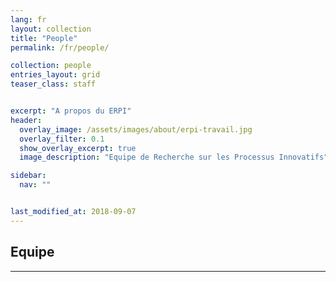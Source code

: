 ```yaml
---
lang: fr
layout: collection
title: "People"
permalink: /fr/people/

collection: people
entries_layout: grid
teaser_class: staff


excerpt: "A propos du ERPI"
header:
  overlay_image: /assets/images/about/erpi-travail.jpg
  overlay_filter: 0.1
  show_overlay_excerpt: true 
  image_description: "Equipe de Recherche sur les Processus Innovatifs"

sidebar:
  nav: ""


last_modified_at: 2018-09-07
---
```




## Equipe
--- 
